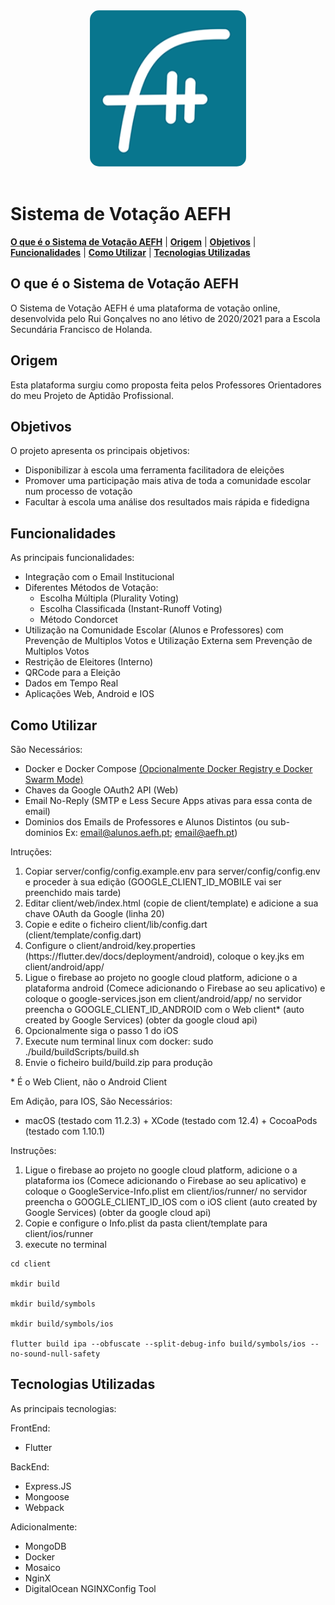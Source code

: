 <div align="center">
    <img alt="AEFH Logo" src="client/assets/icon.png" width="250" style="border-radius: 15px">
</div>
<br />

# Sistema de Votação AEFH

[**O que é o Sistema de Votação AEFH**](#o-que-é-o-sistema-de-votação-aefh)
| [**Origem**](#origem)
| [**Objetivos**](#objetivos)
| [**Funcionalidades**](#funcionalidades)
| [**Como Utilizar**](#como-utilizar)
| [**Tecnologias Utilizadas**](#tecnologias-utilizadas)

## O que é o Sistema de Votação AEFH

O Sistema de Votação AEFH é uma plataforma de votação online, desenvolvida pelo Rui Gonçalves no ano létivo de 2020/2021 para a Escola Secundária Francisco de Holanda.

## Origem

Esta plataforma surgiu como proposta feita pelos Professores Orientadores do meu Projeto de Aptidão Profissional.

## Objetivos

O projeto apresenta os principais objetivos:

- Disponibilizar à escola uma ferramenta facilitadora de eleições
- Promover uma participação mais ativa de toda a comunidade escolar num processo de votação
- Facultar à escola uma análise dos resultados mais rápida e fidedigna

## Funcionalidades

As principais funcionalidades:

- Integração com o Email Institucional
- Diferentes Métodos de Votação:
  - Escolha Múltipla (Plurality Voting)
  - Escolha Classificada (Instant-Runoff Voting)
  - Método Condorcet
- Utilização na Comunidade Escolar (Alunos e Professores) com Prevenção de Multiplos Votos e Utilização Externa sem Prevenção de Multiplos Votos
- Restrição de Eleitores (Interno)
- QRCode para a Eleição
- Dados em Tempo Real
- Aplicações Web, Android e IOS

## Como Utilizar

São Necessários:

- Docker e Docker Compose [(Opcionalmente Docker Registry e Docker Swarm Mode)](https://docs.docker.com/engine/swarm/stack-deploy/)
- Chaves da Google OAuth2 API (Web)
- Email No-Reply (SMTP e Less Secure Apps ativas para essa conta de email)
- Dominios dos Emails de Professores e Alunos Distintos (ou sub-dominios Ex: email@alunos.aefh.pt; email@aefh.pt)

Intruções:

<ol>
    <li>Copiar server/config/config.example.env para server/config/config.env e proceder à sua edição (GOOGLE_CLIENT_ID_MOBILE vai ser preenchido mais tarde)</li>
    <li>Editar client/web/index.html (copie de client/template) e adicione a sua chave OAuth da Google (linha 20)</li>
    <li>Copie e edite o ficheiro client/lib/config.dart (client/template/config.dart)</li>
    <li>Configure o client/android/key.properties (https://flutter.dev/docs/deployment/android), coloque o key.jks em client/android/app/</li>
    <li>Ligue o firebase ao projeto no google cloud platform, adicione o a plataforma android (Comece adicionando o Firebase ao seu aplicativo) e coloque o google-services.json em client/android/app/ no servidor preencha o GOOGLE_CLIENT_ID_ANDROID com o Web client* (auto created by Google Services) (obter da google cloud api)</li>
    <li>Opcionalmente siga o passo 1 do iOS</li>
    <li>Execute num terminal linux com docker: sudo ./build/buildScripts/build.sh</li>
    <li>Envie o ficheiro build/build.zip para produção</li>
</ol>

\* É o Web Client, não o Android Client

Em Adição, para IOS, São Necessários:

- macOS (testado com 11.2.3) + XCode (testado com 12.4) + CocoaPods (testado com 1.10.1)

Instruções:

<ol>
    <li>Ligue o firebase ao projeto no google cloud platform, adicione o a plataforma ios (Comece adicionando o Firebase ao seu aplicativo) e coloque o GoogleService-Info.plist em client/ios/runner/ no servidor preencha o GOOGLE_CLIENT_ID_IOS com o iOS client (auto created by Google Services) (obter da google cloud api)</li>
    <li>Copie e configure o Info.plist da pasta client/template para client/ios/runner</li>
    <li>execute no terminal</li>
</ol>

    cd client

    mkdir build

    mkdir build/symbols

    mkdir build/symbols/ios

    flutter build ipa --obfuscate --split-debug-info build/symbols/ios --no-sound-null-safety

## Tecnologias Utilizadas

As principais tecnologias:

FrontEnd:

- Flutter

BackEnd:

- Express.JS
- Mongoose
- Webpack

Adicionalmente:

- MongoDB
- Docker
- Mosaico
- NginX
- DigitalOcean NGINXConfig Tool
